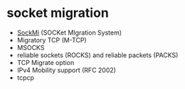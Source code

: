 # socket migration

* [SockMi][sockmi] (SOCKet MIgration System)
* Migratory TCP (M-TCP)
* MSOCKS
* reliable sockets (ROCKS) and reliable packets (PACKS)
* TCP Migrate option
* IPv4 Mobility support (RFC 2002)
* tcpcp

[sockmi]: http://sockmi.sourceforge.net/

